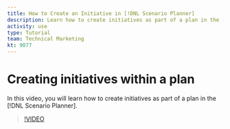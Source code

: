 ```yaml
---
title: How to Create an Initiative in [!DNL Scenario Planner]
description: Learn how to create initiatives as part of a plan in the [!DNL Adobe Workfront] [!DNL Scenario Planner].
activity: use
type: Tutorial
team: Technical Marketing
kt: 9077
---
```

# Creating initiatives within a plan

In this video, you will learn how to create initiatives as part of a plan in the [!DNL Scenario Planner].

>[!VIDEO](https://video.tv.adobe.com/v/335319/?quality=12)

